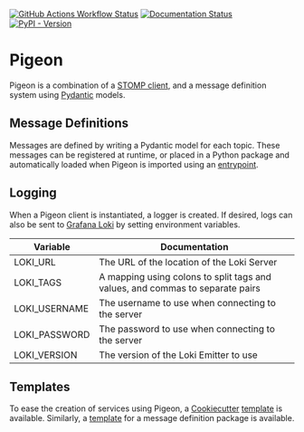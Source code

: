 [![GitHub Actions Workflow Status](https://img.shields.io/github/actions/workflow/status/AllenInstitute/pigeon/test.yaml)](https://github.com/AllenInstitute/pigeon/actions)
[![Documentation Status](https://readthedocs.org/projects/pigeon/badge/?version=latest)](https://pigeon.readthedocs.io/en/latest/?badge=latest)
[![PyPI - Version](https://img.shields.io/pypi/v/pigeon-client)](https://pypi.org/project/pigeon-client/)

# Pigeon

Pigeon is a combination of a [STOMP client](https://pypi.org/project/stomp-py/), and a message definition system using [Pydantic](https://docs.pydantic.dev/latest/) models.

## Message Definitions

Messages are defined by writing a Pydantic model for each topic. These messages can be registered at runtime, or placed in a Python package and automatically loaded when Pigeon is imported using an [entrypoint](https://packaging.python.org/en/latest/specifications/entry-points/).

## Logging

When a Pigeon client is instantiated, a logger is created. If desired, logs can also be sent to [Grafana Loki](https://grafana.com/oss/loki/) by setting environment variables.

| Variable      | Documentation                                                                 |
| ------------- | ----------------------------------------------------------------------------- |
| LOKI_URL      | The URL of the location of the Loki Server                                    |
| LOKI_TAGS     | A mapping using colons to split tags and values, and commas to separate pairs |
| LOKI_USERNAME | The username to use when connecting to the server                             |
| LOKI_PASSWORD | The password to use when connecting to the server                             |
| LOKI_VERSION  | The version of the Loki Emitter to use                                        |

## Templates

To ease the creation of services using Pigeon, a [Cookiecutter](https://cookiecutter.readthedocs.io/en/stable/) [template](https://github.com/AllenInstitute/pigeon-service-cookiecutter) is available. Similarly, a [template](https://github.com/AllenInstitute/pigeon-msgs-cookiecutter) for a message definition package is available.
